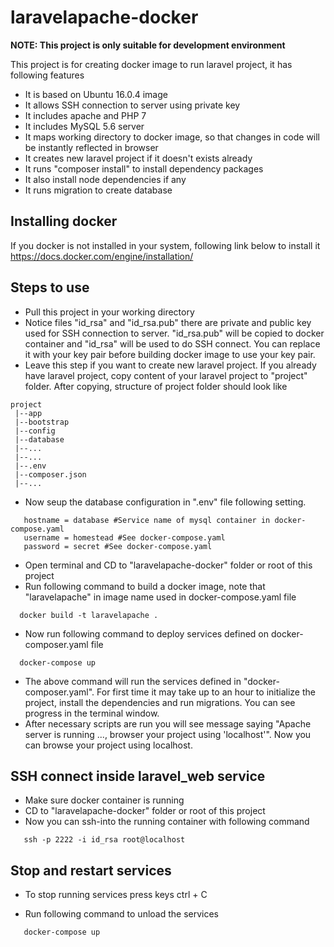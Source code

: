 # laravelapache-docker

**NOTE: This project is only suitable for development environment**

This project is for creating docker image to run laravel project, it has following features
* It is based on Ubuntu 16.0.4 image
* It allows SSH connection to server using private key
* It includes apache and PHP 7
* It includes MySQL 5.6 server
* It maps working directory to docker image, so that changes in code will be instantly reflected in browser
* It creates new laravel project if it doesn't exists already
* It runs "composer install" to install dependency packages 
* It also install node dependencies if any
* It runs migration to create database

## Installing docker
If you docker is not installed in your system, following link below to install it
https://docs.docker.com/engine/installation/

## Steps to use
* Pull this project in your working directory
* Notice files "id_rsa" and "id_rsa.pub" there are private and public key used for SSH connection to server. "id_rsa.pub" will be copied to docker container and "id_rsa" will be used to do SSH connect. You can replace it with your key pair before building docker image to use your key pair.
* Leave this step if you want to create new laravel project. If you already have laravel project, copy content of your laravel project to "project" folder. After copying, structure of project folder should look like
 ```
 project
  |--app
  |--bootstrap
  |--config
  |--database
  |--...
  |--...
  |--.env
  |--composer.json
  |--...
  ```
* Now seup the database configuration in ".env" file following setting. 
```
   hostname = database #Service name of mysql container in docker-compose.yaml
   username = homestead #See docker-compose.yaml
   password = secret #See docker-compose.yaml
 ```
* Open terminal and CD to "laravelapache-docker" folder or root of this project
* Run following command to build a docker image, note that "laravelapache" in image name used in docker-compose.yaml file
 ```
   docker build -t laravelapache .
 ```
* Now run following command to deploy services defined on docker-composer.yaml file
 ```
   docker-compose up
 ```
* The above command will run the services defined in "docker-composer.yaml". For first time it may take up to an hour to initialize the project, install the dependencies and run migrations. You can see progress in the terminal window.
* After necessary scripts are run you will see message saying "Apache server is running ..., browser your project using 'localhost'". Now you can browse your project using localhost.

## SSH connect inside laravel_web service
* Make sure docker container is running
* CD to "laravelapache-docker" folder or root of this project
* Now you can ssh-into the running container with following command
```
   ssh -p 2222 -i id_rsa root@localhost
```
## Stop and restart services
* To stop running services press keys ctrl + C

* Run following command to unload the services
```
   docker-compose up
```



